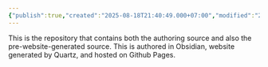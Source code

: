 ```yaml
---
{"publish":true,"created":"2025-08-18T21:40:49.000+07:00","modified":"2025-08-18T21:40:49.000+07:00","cssclasses":""}
---
```


This is the repository that contains both the authoring source and also the pre-website-generated source. This is authored in Obsidian, website generated by Quartz, and hosted on Github Pages.
